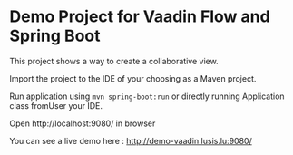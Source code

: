 # Demo Project for Vaadin Flow and Spring Boot

This project shows a way to create a collaborative view.

Import the project to the IDE of your choosing as a Maven project. 

Run application using `mvn spring-boot:run` or directly running Application class fromUser your IDE.

Open http://localhost:9080/ in browser

You can see a live demo here : http://demo-vaadin.lusis.lu:9080/
